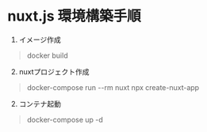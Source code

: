 # nuxt.js 環境構築手順

1. イメージ作成
> docker build

2. nuxtプロジェクト作成
> docker-compose run --rm nuxt npx create-nuxt-app

2. コンテナ起動
> docker-compose up -d